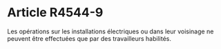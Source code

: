 # Article R4544-9

Les opérations sur les installations électriques ou dans leur voisinage ne peuvent être effectuées que par des travailleurs habilités.